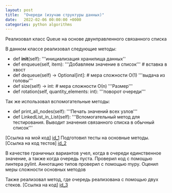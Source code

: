```yaml
---
layout: post
title:  "Очереди (изучаю структуры данных)"
date:   2022-02-06 00:00:00 +0000
categories: python algorithms
---
```

[id_1]: https://github.com/NikLaz25/Algorithms_1/blob/main/queue_1.py
[id_2]: https://github.com/NikLaz25/Algorithms_1/blob/main/queue_test.py
[id_3]: https://github.com/NikLaz25/Algorithms_1/blob/main/queue_stack.py

Реализовал класс Queue на основе двунправленного связанного списка

В данном классе реализовал следующие методы:
* def __init__(self): '''инициализация хранилища данных''
* def enqueue(self, item): '''Добавляем значение в список'''  # вставка в хвост
* def dequeue(self) -> Optional[int]: # мера сложности О(1) '''выдача из головы'''
* def size(self) -> int:  # мера сложности О(n)         '''Размер'''
* def rotation(self, quantity_elements: int):
        '''поворот очереди'''

Так же использовал вспомогательные методы:
* def print_all_nodes(self):
        '''Печать значений всех узлов'''
* def LinkedList_in_List(self):
        '''Вспомогательный метод для тестирования.
        Выводит значения связанного списка в обычный список'''

[Ссылка на мой код] [id_1]
Подготовил тесты на основные методы. [Ссылка на код тестов] [id_2]

В качестве граничных вариантов учел, когда в очереди единственное значение, а также когда очередь пуста.
Проверил код с помощью линтера pylint.
Аннотацию типов проверил с помощью mypy. Оценил меры сложности основных методов

Также реализовал метод, где очередь реализована с помощью двух стеков. [Ссылка на код] [id_3]



